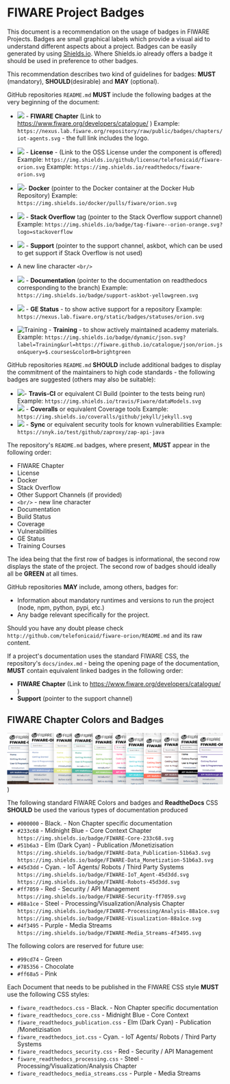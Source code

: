 # FIWARE Project Badges

This document is a recommendation on the usage of badges in FIWARE Projects.
Badges are small graphical labels which provide a visual aid to understand
different aspects about a project. Badges can be easily generated by using
[Shields.io](http://shields.io/). Where Shields.io already offers a badge it
should be used in preference to other badges.

This recommendation describes two kind of guidelines for badges: **MUST**
(mandatory), **SHOULD**(desirable) and **MAY** (optional).

GitHub repositories `README.md` **MUST** include the following badges at the
very beginning of the document:

-   ![](https://nexus.lab.fiware.org/repository/raw/public/badges/chapters/iot-agents.svg) -
    **FIWARE Chapter** (Link to https://www.fiware.org/developers/catalogue/ )
    Example:
    `https://nexus.lab.fiware.org/repository/raw/public/badges/chapters/iot-agents.svg` -
    the full link includes the logo.
-   ![ ](https://img.shields.io/github/license/telefonicaid/fiware-orion.svg) -
    **License** - (Link to the OSS License under the component is offered)
    Example:
    `https://img.shields.io/github/license/telefonicaid/fiware-orion.svg`
    Example: `https://img.shields.io/readthedocs/fiware-orion.svg`
-   ![ ](https://img.shields.io/docker/pulls/fiware/orion.svg)- **Docker**
    (pointer to the Docker container at the Docker Hub Repository) Example:
    `https://img.shields.io/docker/pulls/fiware/orion.svg`
-   ![ ](https://img.shields.io/badge/tag-fiware--orion-orange.svg?logo=stackoverflow) -
    **Stack Overflow** tag (pointer to the Stack Overflow support channel)
    Example:
    `https://img.shields.io/badge/tag-fiware--orion-orange.svg?logo=stackoverflow`
-   ![ ](https://img.shields.io/badge/support-askbot-yellowgreen.svg) -
    **Support** (pointer to the support channel, askbot, which can be used to
    get support if Stack Overflow is not used)
-   A new line character `<br/>`
-   ![ ](https://img.shields.io/readthedocs/fiware-orion.svg) -
    **Documentation** (pointer to the documentation on readthedocs corresponding
    to the branch) Example:
    `https://img.shields.io/badge/support-askbot-yellowgreen.svg`
-   ![ ](https://nexus.lab.fiware.org/repository/raw/public/static/badges/statuses/keyrock.svg) -
    **GE Status** - to show active support for a repository Example:
    `https://nexus.lab.fiware.org/static/badges/statuses/orion.svg`

-   ![Training](https://img.shields.io/badge/Training-7_courses-brightgreen.svg?label=Training) -
    **Training** - to show actively maintained academy materials. Example:
    `https://img.shields.io/badge/dynamic/json.svg?label=Training&url=https://fiware.github.io/catalogue/json/orion.json&query=$.courses&colorB=brightgreen`

GitHub repositories `README.md` **SHOULD** include additional badges to display
the commitment of the maintainers to high code standards - the following badges
are suggested (others may also be suitable):

-   ![ ](https://img.shields.io/travis/Fiware/dataModels.svg)- **Travis-CI** or
    equivalent CI Build (pointer to the tests being run) Example:
    `https://img.shields.io/travis/Fiware/dataModels.svg`
-   ![](https://coveralls.io/repos/github/jason-fox/com.here.validate.svrl/badge.svg?branch=master) -
    **Coveralls** or equivalent Coverage tools Example:
    `https://img.shields.io/coveralls/github/jekyll/jekyll.svg`
-   ![](https://snyk.io/test/github/zaproxy/zap-api-java/badge.svg) - **Sync**
    or equivalent security tools for known vulnerabilities Example:
    `https://snyk.io/test/github/zaproxy/zap-api-java`

The repository's `README.md` badges, where present, **MUST** appear in the
following order:

-   FIWARE Chapter
-   License
-   Docker
-   Stack Overflow
-   Other Support Channels (if provided)
-   `<br/>` - new line character
-   Documentation
-   Build Status
-   Coverage
-   Vulnerabilities
-   GE Status
-   Training Courses

The idea being that the first row of badges is informational, the second row
displays the state of the project. The second row of badges should ideally all
be **GREEN** at all times.

GitHub repositories **MAY** include, among others, badges for:

-   Information about mandatory runtimes and versions to run the project (node,
    npm, python, pypi, etc.)
-   Any badge relevant specifically for the project.

Should you have any doubt please check
`http://github.com/telefonicaid/fiware-orion/README.md` and its raw content.

If a project's documentation uses the standard FIWARE CSS, the repository's
`docs/index.md` - being the opening page of the documentation, **MUST** contain
equivalent linked badges in the following order:

-   **FIWARE Chapter** (Link to https://www.fiware.org/developers/catalogue/ )
-   **Support** (pointer to the support channel)

## FIWARE Chapter Colors and Badges

![](img/Color-strip.png))

The following standard FIWARE Colors and badges and **ReadtheDocs** CSS
**SHOULD** be used the various types of documentation produced

-   `#000000` - Black. - Non Chapter specific documentation
-   `#233c68` - Midnight Blue - Core Context Chapter
    `https://img.shields.io/badge/FIWARE-Core-233c68.svg`
-   `#51b6a3` - Elm (Dark Cyan) - Publication /Monetizisation
    `https://img.shields.io/badge/FIWARE-Data_Publication-51b6a3.svg`
    `https://img.shields.io/badge/FIWARE-Data_Monetization-51b6a3.svg`
-   `#45d3dd` - Cyan. - IoT Agents/ Robots / Third Party Systems
    `https://img.shields.io/badge/FIWARE-IoT_Agent-45d3dd.svg`
    `https://img.shields.io/badge/FIWARE-Robots-45d3dd.svg`
-   `#ff7059` - Red - Security / API Management
    `https://img.shields.io/badge/FIWARE-Security-ff7059.svg`
-   `#88a1ce` - Steel - Processing/Visualization/Analysis Chapter
    `https://img.shields.io/badge/FIWARE-Processing/Analysis-88a1ce.svg`
    `https://img.shields.io/badge/FIWARE-Visualization-88a1ce.svg`
-   `#4f3495` - Purple - Media Streams
    `https://img.shields.io/badge/FIWARE-Media_Streams-4f3495.svg`

The following colors are reserved for future use:

-   `#99cd74` - Green
-   `#785356` - Chocolate
-   `#ff68a5` - Pink

Each Document that needs to be published in the FIWARE CSS style **MUST** use
the following CSS styles:

-   `fiware_readthedocs.css` - Black. - Non Chapter specific documentation
-   `fiware_readthedocs_core.css` - Midnight Blue - Core Context
-   `fiware_readthedocs_publication.css` - Elm (Dark Cyan) - Publication
    /Monetizisation
-   `fiware_readthedocs_iot.css` - Cyan. - IoT Agents/ Robots / Third Party
    Systems
-   `fiware_readthedocs_security.css` - Red - Security / API Management
-   `fiware_readthedocs_processing.css` - Steel -
    Processing/Visualization/Analysis Chapter
-   `fiware_readthedocs_media_streams.css` - Purple - Media Streams
